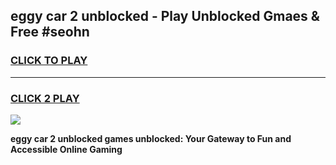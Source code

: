 
## eggy car 2 unblocked - Play Unblocked Gmaes & Free #seohn
<h3>
<a href="https://news.freeplayer.one?title=eggy_car_2_unblocked&ref=26F">CLICK TO PLAY</a></h3>
<hr>

<h3>
<a href="https://news.freeplayer.one?title=eggy_car_2_unblocked&ref=26F">CLICK 2 PLAY</a>
  
</h3>

<a href="https://news.freeplayer.one?title=eggy_car_2_unblocked&ref=26F/"><img src="https://clearcache.store/games.png"></a>


**eggy car 2 unblocked games unblocked: Your Gateway to Fun and Accessible Online Gaming**
